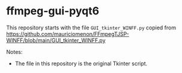 # ffmpeg-gui-pyqt6

This repository starts with the file `GUI_tkinter_WINFF.py` copied from https://github.com/mauriciomenon/FFmpegTJSP-WINFF/blob/main/GUI_tkinter_WINFF.py

Notes:

- The file in this repository is the original Tkinter script. 
